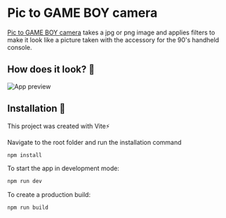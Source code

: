 # Pic to GAME BOY camera

[Pic to GAME BOY camera](https://alejotorres90.github.io/pic-to-gbcamera) takes a jpg or png image and applies filters to make it look like a picture taken with the accessory for the 90's handheld console.

## How does it look? 🎨
![App preview](http://alejotorres90.github.io/pic-to-gbcamera/preview.png)

## Installation 🚀

This project was created with Vite⚡

Navigate to the root folder and run the installation command
```sh
npm install
```

To start the app in development mode:
```sh
npm run dev
```

To create a production build:
```sh
npm run build
```